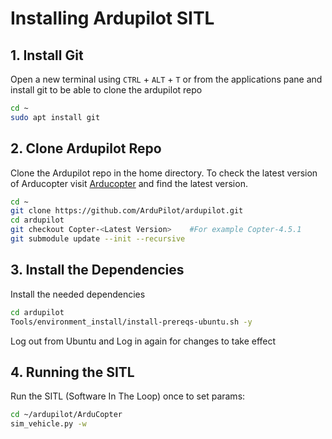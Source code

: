 # Installing Ardupilot SITL
## 1. Install Git
Open a new terminal using `CTRL` + `ALT` + `T` or from the applications pane and
install git to be able to clone the ardupilot repo
```bash
cd ~    
sudo apt install git   
``` 

## 2. Clone Ardupilot Repo
Clone the Ardupilot repo in the home directory. To check the latest version of Arducopter visit [Arducopter](https://firmware.ardupilot.org/Copter/) and find the latest version.
```bash
cd ~    
git clone https://github.com/ArduPilot/ardupilot.git   
cd ardupilot    
git checkout Copter-<Latest Version>    #For example Copter-4.5.1
git submodule update --init --recursive
``` 

## 3. Install the Dependencies
Install the needed dependencies
```bash
cd ardupilot
Tools/environment_install/install-prereqs-ubuntu.sh -y
```
Log out from Ubuntu and Log in again for changes to take effect

## 4. Running the SITL
Run the SITL (Software In The Loop) once to set params:
```bash
cd ~/ardupilot/ArduCopter
sim_vehicle.py -w
```
